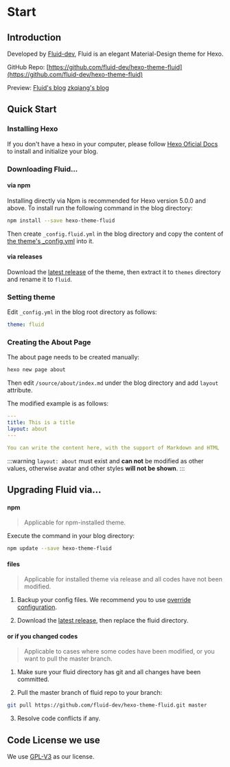 # Start

<Adsense :data-ad-client=$themeConfig.ads.client :data-ad-slot=$themeConfig.ads.slot is-new-ads-code="yes" class="side-ads"></Adsense>

## Introduction

Developed by [Fluid-dev](https://github.com/fluid-dev), Fluid is an elegant Material-Design theme for Hexo.

GitHub Repo: [https://github.com/fluid-dev/hexo-theme-fluid](https://github.com/fluid-dev/hexo-theme-fluid)

Preview: [Fluid's blog](https://hexo.fluid-dev.com/)    [zkqiang's blog](https://zkqiang.cn)

## Quick Start

### Installing Hexo

If you don't have a hexo in your computer, please follow [Hexo Oficial Docs](https://hexo.io/docs/) to install and initialize your blog.

### Downloading Fluid...

#### via npm

Installing directly via Npm is recommended for Hexo version 5.0.0 and above. To install run the following command in the blog directory:

```sh
npm install --save hexo-theme-fluid
```

Then create `_config.fluid.yml` in the blog directory and copy the content of [the theme's _config.yml](https://github.com/fluid-dev/hexo-theme-fluid/blob/master/_config.yml) into it.

#### via releases

Download the [latest release](https://github.com/fluid-dev/hexo-theme-fluid/releases) of the theme, then extract it to `themes` directory and rename it to `fluid`.

### Setting theme

Edit `_config.yml` in the blog root directory as follows:

```yaml
theme: fluid
```

### Creating the About Page

The about page needs to be created manually:

```bash
hexo new page about
```

Then edit `/source/about/index.md` under the blog directory and add `layout` attribute.

The modified example is as follows:

```yaml
---
title: This is a title
layout: about
---

You can write the content here, with the support of Markdown and HTML
```

:::warning
`layout: about` must exist and **can not** be modified as other values, otherwise avatar and other styles **will not be shown**.
:::

## Upgrading Fluid via...

#### npm

> Applicable for npm-installed theme.

Execute the command in your blog directory:

```bash
npm update --save hexo-theme-fluid
```

#### files

> Applicable for installed theme via release and all codes have not been modified.

1. Backup your config files. We recommend you to use [override configuration](/en/guide/#override-configuration).

2. Download the [latest release](https://github.com/fluid-dev/hexo-theme-fluid/releases), then replace the fluid directory.

#### or if you changed codes

> Applicable to cases where some codes have been modified, or you want to pull the master branch.

1. Make sure your fluid directory has git and all changes have been committed.

2. Pull the master branch of fluid repo to your branch:

```bash
git pull https://github.com/fluid-dev/hexo-theme-fluid.git master
```

3. Resolve code conflicts if any.

<InArticleAdsense :data-ad-client=$themeConfig.ads.client :data-ad-slot=$themeConfig.ads.inSlot is-new-ads-code="yes"></InArticleAdsense>

## Code License we use

We use [GPL-V3](https://github.com/fluid-dev/hexo-theme-fluid/blob/master/LICENSE) as our license.
